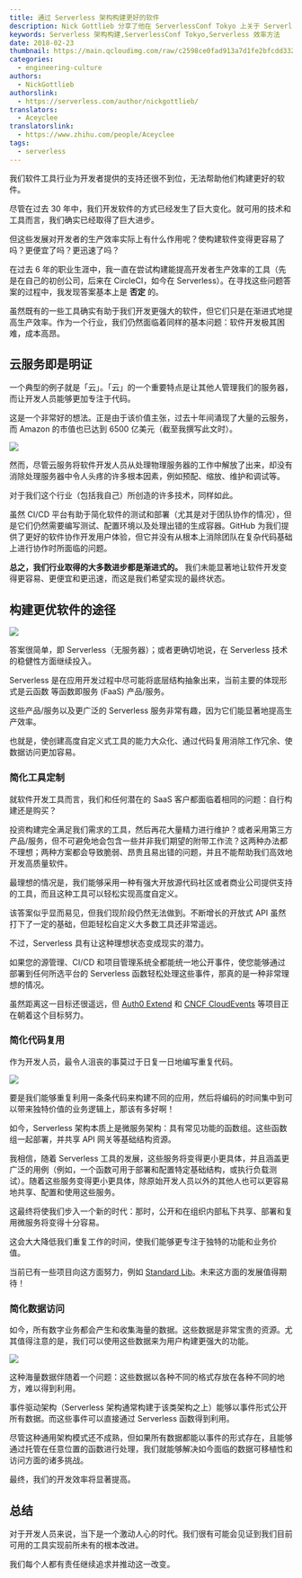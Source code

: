 ```yaml
---
title: 通过 Serverless 架构构建更好的软件
description: Nick Gottlieb 分享了他在 ServerlessConf Tokyo 上关于 Serverless、软件状态以及提高生产效率方法的演讲。
keywords: Serverless 架构构建,ServerlessConf Tokyo,Serverless 效率方法
date: 2018-02-23
thumbnail: https://main.qcloudimg.com/raw/c2598ce0fad913a7d1fe2bfcdd3324e3.jpeg
categories:
  - engineering-culture
authors:
  - NickGottlieb
authorslink:
  - https://serverless.com/author/nickgottlieb/
translators: 
  - Aceyclee
translatorslink: 
  - https://www.zhihu.com/people/Aceyclee
tags:
  - serverless
---
```


我们软件工具行业为开发者提供的支持还很不到位，无法帮助他们构建更好的软件。

尽管在过去 30 年中，我们开发软件的方式已经发生了巨大变化。就可用的技术和工具而言，我们确实已经取得了巨大进步。

但这些发展对开发者的生产效率实际上有什么作用呢？使构建软件变得更容易了吗？更便宜了吗？更迅速了吗？

在过去 6 年的职业生涯中，我一直在尝试构建能提高开发者生产效率的工具（先是在自己的初创公司，后来在 CircleCI，如今在 Serverless）。在寻找这些问题答案的过程中，我发现答案基本上是 **否定** 的。

虽然既有的一些工具确实有助于我们开发更强大的软件，但它们只是在渐进式地提高生产效率。作为一个行业，我们仍然面临着同样的基本问题：软件开发极其困难，成本高昂。

## 云服务即是明证

一个典型的例子就是「云」。「云」的一个重要特点是让其他人管理我们的服务器，而让开发人员能够更加专注于代码。

这是一个非常好的想法。正是由于该价值主张，过去十年间涌现了大量的云服务，而 Amazon 的市值也已达到 6500 亿美元（截至我撰写此文时）。

![](https://main.qcloudimg.com/raw/5bb9b5f433dd45014b1c3968ca5a6db3.png)

然而，尽管云服务将软件开发人员从处理物理服务器的工作中解放了出来，却没有消除处理服务器中令人头疼的许多根本因素，例如预配、缩放、维护和调试等。

对于我们这个行业（包括我自己）所创造的许多技术，同样如此。

虽然 CI/CD 平台有助于简化软件的测试和部署（尤其是对于团队协作的情况），但是它们仍然需要编写测试、配置环境以及处理出错的生成容器。GitHub 为我们提供了更好的软件协作开发用户体验，但它并没有从根本上消除团队在复杂代码基础上进行协作时所面临的问题。

**总之，我们行业取得的大多数进步都是渐进式的。** 我们未能显著地让软件开发变得更容易、更便宜和更迅速，而这是我们希望实现的最终状态。

## 构建更优软件的途径

![](https://main.qcloudimg.com/raw/fcedf553adb44e70462607aeab91bb27.jpeg)

答案很简单，即 Serverless（无服务器）；或者更确切地说，在 Serverless 技术的稳健性方面继续投入。

Serverless 是在应用开发过程中尽可能将底层结构抽象出来，当前主要的体现形式是云函数 等函数即服务 (FaaS) 产品/服务。

这些产品/服务以及更广泛的 Serverless 服务非常有趣，因为它们能显著地提高生产效率。

也就是，使创建高度自定义式工具的能力大众化、通过代码复用消除工作冗余、使数据访问更加容易。

### 简化工具定制

就软件开发工具而言，我们和任何潜在的 SaaS 客户都面临着相同的问题：自行构建还是购买？

投资构建完全满足我们需求的工具，然后再花大量精力进行维护？或者采用第三方产品/服务，但不可避免地会包含一些并非我们期望的附带工作流？这两种办法都不理想；两种方案都会导致脆弱、昂贵且易出错的问题，并且不能帮助我们高效地开发高质量软件。

最理想的情况是，我们能够采用一种有强大开放源代码社区或者商业公司提供支持的工具，而且这种工具可以轻松实现高度自定义。

该答案似乎显而易见，但我们现阶段仍然无法做到。不断增长的开放式 API 虽然打下了一定的基础，但距轻松自定义大多数工具还非常遥远。

不过，Serverless 具有让这种理想状态变成现实的潜力。

如果您的源管理、CI/CD 和项目管理系统全都能统一地公开事件，使您能够通过部署到任何所选平台的 Serverless 函数轻松处理这些事件，那真的是一种非常理想的情况。

虽然距离这一目标还很遥远，但 [Auth0 Extend](https://auth0.com/extend/) 和 [CNCF CloudEvents](https://openevents.io/) 等项目正在朝着这个目标努力。

### 简化代码复用

作为开发人员，最令人沮丧的事莫过于日复一日地编写重复代码。

![](https://main.qcloudimg.com/raw/56b768f4dbe3286d98c1034c16a38ac8.jpeg)

要是我们能够重复利用一条条代码来构建不同的应用，然后将编码的时间集中到可以带来独特价值的业务逻辑上，那该有多好啊！

如今，Serverless 架构本质上是微服务架构：具有常见功能的函数组。这些函数组一起部署，并共享 API 网关等基础结构资源。

我相信，随着 Serverless 工具的发展，这些服务将变得更小更具体，并且涵盖更广泛的用例（例如，一个函数可用于部署和配置特定基础结构，或执行负载测试）。随着这些服务变得更小更具体，除原始开发人员以外的其他人也可以更容易地共享、配置和使用这些服务。

这最终将使我们步入一个新的时代：那时，公开和在组织内部私下共享、部署和复用微服务将变得十分容易。

这会大大降低我们重复工作的时间，使我们能够更专注于独特的功能和业务价值。 

当前已有一些项目向这方面努力，例如 [Standard Lib](https://stdlib.com/)。未来这方面的发展值得期待！

### 简化数据访问

如今，所有数字业务都会产生和收集海量的数据。这些数据是非常宝贵的资源。尤其值得注意的是，我们可以使用这些数据来为用户构建更强大的功能。

![](https://main.qcloudimg.com/raw/6f8e3cd1289f1e061a30db380aea9353.jpeg)

这种海量数据伴随着一个问题：这些数据以各种不同的格式存放在各种不同的地方，难以得到利用。

事件驱动架构（Serverless 架构通常构建于该类架构之上）能够以事件形式公开所有数据。而这些事件可以直接通过 Serverless 函数得到利用。

尽管这种通用架构模式还不成熟，但如果所有数据都能以事件的形式存在，且能够通过托管在任意位置的函数进行处理，我们就能够解决如今面临的数据可移植性和访问方面的诸多挑战。

最终，我们的开发效率将显著提高。

## 总结

对于开发人员来说，当下是一个激动人心的时代。我们很有可能会见证到我们目前可用的工具实现前所未有的根本改进。

我们每个人都有责任继续追求并推动这一改变。
